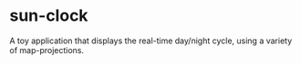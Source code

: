 # sun-clock

A toy application that displays the real-time day/night cycle, using a variety of map-projections.
